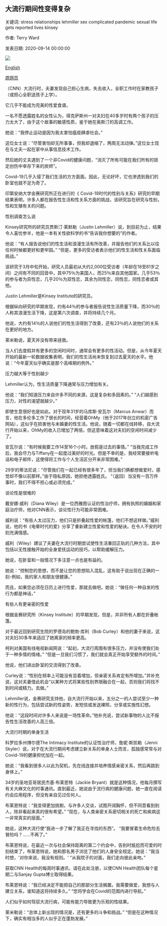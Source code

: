 ## 大流行期间性变得复杂

关键词: stress relationships lehmiller sex complicated pandemic sexual life gets reported lives kinsey

作者: Terry Ward

发表日期: 2020-09-14 00:00:00

![](https://cdn.cnn.com/cnnnext/dam/assets/200911101058-stock-couple-in-bed-using-phones-super-tease.jpg)

[English](Sex%20gets%20complicated%20during%20the%20pandemic.md)

[原网页](https://edition.cnn.com/2020/09/14/health/sex-relationships-pandemic-study-wellness/index.html)

（CNN）大流行时，夫妻发现自己担心生病，失去收入，全职工作时在家教孩子（或担心全职送孩子上学）。

它几乎不能成为完美的性爱食谱。

一名不愿透露姓名的女性认为，得克萨斯州一对夫妇在40多岁时有两个孩子的压力太大了，由于这个故事的敏感性质，鉴于她在奥斯汀的高调工作。

她说：“我停止运动是因为我太害怕瘟疫肆虐社会。”

这位女士说：“尽管害怕却无所事事，但我却退缩了，两周无法动弹。”这位女士现在与丈夫一起在家中从事信息技术工作。

然后她的丈夫遇到了一个非Covid的健康问题，“消灭了所有可能在我们所有的锁定创伤中幸存下来的炭烬”。

Covid-19几乎入侵了我们生活的方方面面。因此，无论好坏，它也渗透到我们的卧室也就不足为奇了。

印第安纳大学金赛研究所正在进行的《 Covid-19时代的性别与关系》研究的早期结果表明，许多人都在报告性生活和性关系方面的挑战，该研究旨在研究与性别，性和生殖有关的问题。

性别调查怎么说

Kinsey研究所的研究员贾斯汀·莱默勒（Justin Lehmiller）说，到目前为止，结果令人喜忧参半，他是一本有关性欲科学的书“告诉我你想要的”的作者。

他说：“有人报告说他们的性生活和浪漫生活有所改善，并报告他们的关系比以往任何时候都更好和更牢固。” “但是，更多的受访者表示他们的性生活和性关系面临挑战。”

该研究于3月中旬开始，研究人员最初从大约2,000位受访者（年龄在18至81岁之间）之间有不同的回音中​​，其中75％为美国人，而25％来自其他国家。几乎53％的参与者为异性恋，几乎20％为双性恋，其余为同性恋，同性恋，同性恋者或其他。

Justin Lehmiller是Kinsey Institute的研究员。

根据纵向研究的早期发现，约有44％的参与者报告说性生活质量下降，而30％的人称其浪漫生活下降，这是第六次调查，并将持续几个月。

他说，大约有14％的人说他们的性生活得到了改善，还有23％的人说他们的关系在更好的地方。

莱米勒说，夏天并没有带来拯救。

当人们去度假并有更多的空闲时间时，通常会有更多的性活动。但是，从今年夏天开始的最新一轮数据收集表明，我们的性生活尚未恢复到过去夏天的水平。他说：“今年夏天似乎确实是那个高峰期的例外。”

压力越大等于性别越少

Lehmiller认为，性生活质量下降通常与压力增加有关。

他说：“我们知道压力来自许多不同的来源，这是复杂和多因素的。” “人们越感到压力，对性的渴望就越少。”

即使生意很好也是如此。对于现年31岁的马库斯·安瓦尔（Marcus Anwar）而言，他在多伦多工作了很长的时间，经营着OhMy（他于2017年创立的机密广告网站），这似乎在损害他与未婚妻的性生活。他说，随着一切都在线转移，自大流行开始以来，OhMy的收入已增加了两倍，但这意味着这对夫妇的空闲时间减少了。

安瓦尔说：“有时候我要工作14至16个小时。放假是过去的事情。” “当我完成工作后，我会尽力与Tiffany在一起度过美好的时光。但是不幸的是，我经常要接听电话和电子邮件，这使得将工作与个人生活区分开来非常困难。”

29岁的蒂法尼说：“尽管我们在一起已经有很多年了，但当我们俩都想做爱时，感觉却不像以前那样。”由于隐私原因，她拒绝透露姓氏。 “（返回）当没有一百万件事时，我们不得不担心或必须完成。”

谈论性是很难的

戴安娜·威利（Diana Wiley）是一位西雅图认证的性治疗师，拥有执照的婚姻和家庭治疗师，他对CNN表示，谈论性行为可能非常困难。

威利说：“有些人太过压力，他们只是折叠起性爱的帐篷，他们不想这样做。”威利说，他的书《电晕时代的爱》分享了重新建立性爱和性爱的秘诀。在令人不安的时刻充满情感。

威利（Wiley）建议了夫妻在大流行时期尝试使性生活重回正轨的几种方法，其中包括以无性接触开始的全身爱抚运动的技巧，以帮助缓解压力。

她说，在卧室和一般情况下多注意一点也是有益的。

她说：“控制您的思想，而不是让您的思想陷入混乱，这有助于说出现在正确的一刻-例如，我的家人和朋友很健康。”

而且，如果您必须在日历上进行性爱，那就去做吧。她说：“做任何一种自发的性行为都是神话，”

有些人有更亲密的性爱

根据金赛研究所（Kinsey Institute）的早期发现，但是，并非所有人都在折叠帐篷。

对于最近回到研究生院的罗德岛的鲍勃·库利（Bob Curley）和他的妻子来说，这对夫妇30多年来适应了她离家的频率更高。

柯利对美国有线电视新闻网说：“起初，大流行周围有很多压力，并没有使我们处于一种多情的情绪。” “但是一旦我们习惯了，我们就会真正开始享受额外的时间。”

他说，他们进出卧室的交流得到了改善。

Curley说：“性别在频率上可能没有显着增加，但亲密关系肯定有所增加。”并补充说，这对夫妻借此机会“以某种方式将某些性别界限融合在一起，否则我们将找不到时间或精力。去做。”

Lehmiller说，金赛研究支持他，自大流行开始以来，五分之一的人尝试至少一种新的性行为，包括尝试新的性姿势，发短信或发送裸照，分享或实施性幻想。

他说：“这段时间对许多人来说是一场性革命。”他补充说，尝试新事物的人比不报告性生活改善的人高三倍。

大流行时期的单身生活

科罗拉多州博尔德The Intimacy Institute的认证性治疗师，詹妮·斯凯勒（Jenni Skyler）说，对于在大流行期间考虑建立新关系的单身人士而言，孤独感常常与对Covid-19的健康担忧加在一起。

她说：“我看到很多人以此为契机，先在线连接并培养情感亲密关系，然后再跳到身体上。”

34岁的圣地亚哥居民杰基·布莱恩特（Jackie Bryant）就是这种情况，他每月撰写有关大麻文化的时事通讯。直到最近，她说由于流行病的健康问题，她一直在阅读约会应用程序，但没有亲自见过任何人。

布莱恩特说：“我变得更加挑剔，与许多人交谈，试图开阔胸怀，但不同意看到别人，除非看起来真的很有希望。” “现在，与人类亲密关系密切相关的死亡和疾病这一非常真实的层面。”

她说，这种大流行使“我进一步了解了我正在寻找的东西”。 “我要冒着生命危险去冒险吗？……不再了。”

布莱恩特说，在最近一次与社会保持距离的第二个约会中，告别时尴尬而可爱的时刻结束了，布莱恩特说，她和那名男子浏览了他们的人身安全规定。她说：“我当时想，'对你来说，我没有规则。' “从我院子的对面，我们走向彼此亲吻。”

获取CNN Health的每周时事通讯，请在此处注册，以使CNN Health团队每个星期二与Sanjay Gupta博士取得结果。

布莱恩特说：“我已经决定不能把自己的那部分生活搁置。我需要做爱，我想与人建立关系，谁知道这将持续多久。” “您将学会在Covid的范围内进行导航。”

人们似乎如何驾驭大流行病，可能有能力导致更为乐观的性结果。

莱米勒说：“总体上新出现的情况是，还有更多的斗争和挑战。” “但是在这种情况下，确实有相当多的人似乎正在蓬勃发展。”